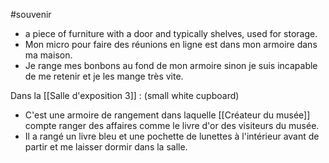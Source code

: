 
#souvenir
- a piece of furniture with a door and typically shelves, used for storage.
- Mon micro pour faire des réunions en ligne est dans mon armoire dans ma maison.
- Je range mes bonbons au fond de mon armoire sinon je suis incapable de me retenir et je les mange très vite.

Dans la [[Salle d'exposition 3]] : (small white cupboard)
- C'est une armoire de rangement dans laquelle [[Créateur du musée]] compte ranger des affaires comme le livre d'or des visiteurs du musée.
- Il a rangé un livre bleu et une pochette de lunettes à l'intérieur avant de partir et me laisser dormir dans la salle.
